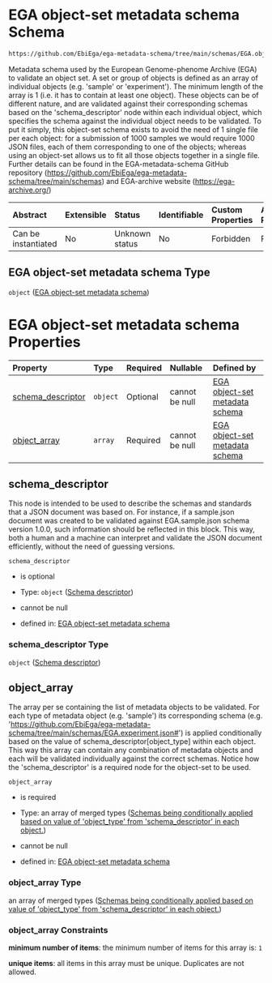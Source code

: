 # EGA object-set metadata schema Schema

```txt
https://github.com/EbiEga/ega-metadata-schema/tree/main/schemas/EGA.object-set.json
```

Metadata schema used by the European Genome-phenome Archive (EGA) to validate an object set. A set or group of objects is defined as an array of individual objects (e.g. 'sample' or 'experiment'). The minimum length of the array is 1 (i.e. it has to contain at least one object). These objects can be of different nature, and are validated against their corresponding schemas based on the 'schema\_descriptor' node within each individual object, which specifies the schema against the individual object needs to be validated. To put it simply, this object-set schema exists to avoid the need of 1 single file per each object: for a submission of 1000 samples we would require 1000 JSON files, each of them corresponding to one of the objects; whereas using an object-set allows us to fit all those objects together in a single file. Further details can be found in the EGA-metadata-schema GitHub repository (<https://github.com/EbiEga/ega-metadata-schema/tree/main/schemas>) and EGA-archive website (<https://ega-archive.org/>)

| Abstract            | Extensible | Status         | Identifiable | Custom Properties | Additional Properties | Access Restrictions | Defined In                                                                         |
| :------------------ | :--------- | :------------- | :----------- | :---------------- | :-------------------- | :------------------ | :--------------------------------------------------------------------------------- |
| Can be instantiated | No         | Unknown status | No           | Forbidden         | Forbidden             | none                | [EGA.object-set.json](../../../schemas/EGA.object-set.json "open original schema") |

## EGA object-set metadata schema Type

`object` ([EGA object-set metadata schema](ega-15.md))

# EGA object-set metadata schema Properties

| Property                                 | Type     | Required | Nullable       | Defined by                                                                                                                                                                                              |
| :--------------------------------------- | :------- | :------- | :------------- | :------------------------------------------------------------------------------------------------------------------------------------------------------------------------------------------------------ |
| [schema\_descriptor](#schema_descriptor) | `object` | Optional | cannot be null | [EGA object-set metadata schema](ega-12-definitions-schema-descriptor.md "https://github.com/EbiEga/ega-metadata-schema/tree/main/schemas/EGA.object-set.json#/properties/schema_descriptor")           |
| [object\_array](#object_array)           | `array`  | Required | cannot be null | [EGA object-set metadata schema](ega-15-properties-array-containing-metadata-objects.md "https://github.com/EbiEga/ega-metadata-schema/tree/main/schemas/EGA.object-set.json#/properties/object_array") |

## schema\_descriptor

This node is intended to be used to describe the schemas and standards that a JSON document was based on. For instance, if a sample.json document was created to be validated against EGA.sample.json schema version 1.0.0, such information should be reflected in this block. This way, both a human and a machine can interpret and validate the JSON document efficiently, without the need of guessing versions.

`schema_descriptor`

*   is optional

*   Type: `object` ([Schema descriptor](ega-12-definitions-schema-descriptor.md))

*   cannot be null

*   defined in: [EGA object-set metadata schema](ega-12-definitions-schema-descriptor.md "https://github.com/EbiEga/ega-metadata-schema/tree/main/schemas/EGA.object-set.json#/properties/schema_descriptor")

### schema\_descriptor Type

`object` ([Schema descriptor](ega-12-definitions-schema-descriptor.md))

## object\_array

The array per se containing the list of metadata objects to be validated. For each type of metadata object (e.g. 'sample') its corresponding schema (e.g. '<https://github.com/EbiEga/ega-metadata-schema/tree/main/schemas/EGA.experiment.json#>') is applied conditionally based on the value of schema\_descriptor\[object\_type] within each object. This way this array can contain any combination of metadata objects and each will be validated individually against the correct schemas. Notice how the 'schema\_descriptor' is a required node for the object-set to be used.

`object_array`

*   is required

*   Type: an array of merged types ([Schemas being conditionally applied based on value of 'object\_type' from 'schema\_descriptor' in each object.](ega-15-properties-array-containing-metadata-objects-schemas-being-conditionally-applied-based-on-value-of-object_type-from-schema_descriptor-in-each-object.md))

*   cannot be null

*   defined in: [EGA object-set metadata schema](ega-15-properties-array-containing-metadata-objects.md "https://github.com/EbiEga/ega-metadata-schema/tree/main/schemas/EGA.object-set.json#/properties/object_array")

### object\_array Type

an array of merged types ([Schemas being conditionally applied based on value of 'object\_type' from 'schema\_descriptor' in each object.](ega-15-properties-array-containing-metadata-objects-schemas-being-conditionally-applied-based-on-value-of-object_type-from-schema_descriptor-in-each-object.md))

### object\_array Constraints

**minimum number of items**: the minimum number of items for this array is: `1`

**unique items**: all items in this array must be unique. Duplicates are not allowed.

